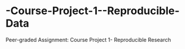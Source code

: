 # -Course-Project-1--Reproducible-Data
Peer-graded Assignment: Course Project 1- Reproducible Research
